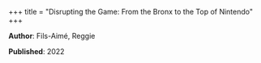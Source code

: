 +++
title = "Disrupting the Game: From the Bronx to the Top of Nintendo"
+++



**Author**: Fils-Aimé, Reggie

**Published**: 2022